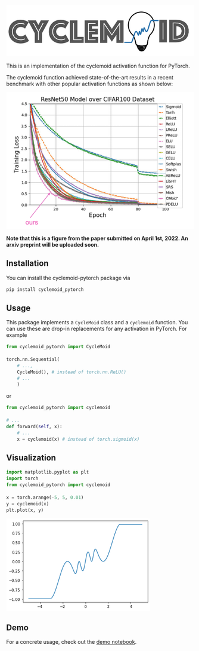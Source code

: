 

![](docs/logo.png)

This is an implementation of the cyclemoid activation function for PyTorch. 



The cyclemoid function achieved state-of-the-art results in a recent benchmark with other popular activation functions as shown below:



![](docs/results.png)





**Note that this is a figure from the paper submitted on April 1st, 2022. An arxiv preprint will be uploaded soon.**



## Installation



You can install the cyclemoid-pytorch package via

```python
pip install cyclemoid_pytorch
```



## Usage

This package implements a `CycleMoid` class and a `cyclemoid` function. You can use these are drop-in replacements for any activation in PyTorch. For example



```python
from cyclemoid_pytorch import CycleMoid

torch.nn.Sequential(
    # ...,
    CycleMoid(), # instead of torch.nn.ReLU()
    # ...
    )
```

or

```python
from cyclemoid_pytorch import cyclemoid

# ...
def forward(self, x):
    # ...
    x = cyclemoid(x) # instead of torch.sigmoid(x)
```



## Visualization



```python
import matplotlib.pyplot as plt
import torch
from cyclemoid_pytorch import cyclemoid

x = torch.arange(-5, 5, 0.01)
y = cyclemoid(x)
plt.plot(x, y)
```

![](docs/plot.png)



## Demo



For a concrete usage, check out the [demo notebook](docs/demo.ipynb).
